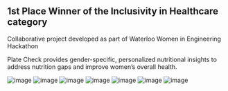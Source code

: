 ## 1st Place Winner of the Inclusivity in Healthcare category
Collaborative project developed as part of Waterloo Women in Engineering Hackathon

Plate Check provides gender-specific, personalized nutritional insights to address nutrition gaps and improve women’s overall health.

![image](https://github.com/user-attachments/assets/ff14db3b-f649-4977-99e5-0109b6e8300a)
![image](https://github.com/user-attachments/assets/aa807468-3a5d-492b-8e8a-20abe860a876)
![image](https://github.com/user-attachments/assets/cf3b917c-fc08-4408-be75-b3999a08bf4f)
![image](https://github.com/user-attachments/assets/f74ca0c4-d3e9-4c28-b798-165afb865278)
![image](https://github.com/user-attachments/assets/79fee5fe-9def-4ec8-a73c-44866b616c24)
![image](https://github.com/user-attachments/assets/1ab8aea0-de1e-4726-a060-7909f264c455)
![image](https://github.com/user-attachments/assets/3ed21e8a-f568-4ae2-8b02-2b68a03c8c2d)
